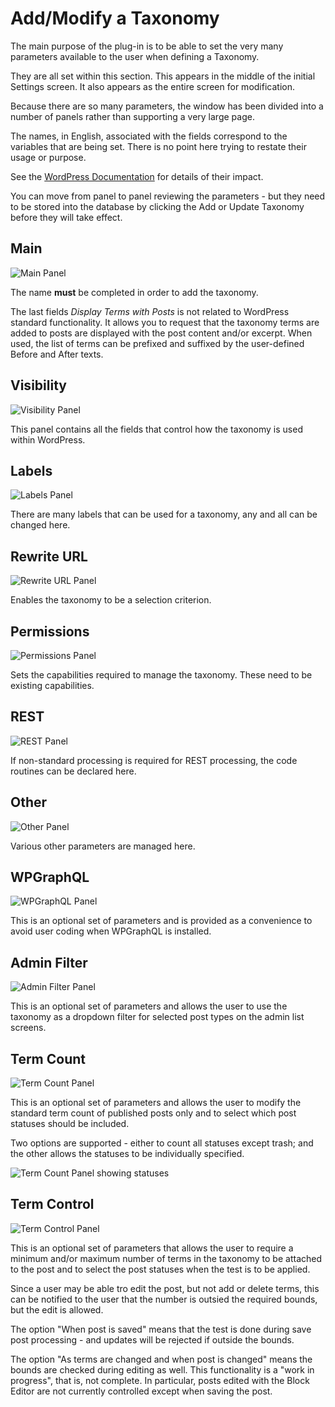 # Add/Modify a Taxonomy

The main purpose of the plug-in is to be able to set the very many parameters available to the user when defining a Taxonomy.

They are all set within this section. This appears in the middle of the initial Settings screen. It also appears as the entire screen for modification.

Because there are so many parameters, the window has been divided into a number of panels rather than supporting a very large page.

The names, in English, associated with the fields correspond to the variables that are being set. There is no point here trying to restate their usage or purpose.

See the [WordPress Documentation](https://developer.wordpress.org/reference/functions/register_taxonomy/) for details of their impact.

You can move from panel to panel reviewing the parameters - but they need to be stored into the database by clicking the Add or Update Taxonomy before they will take effect.

## Main

![Main Panel](../images/AddTaxAdmin.png)

The name **must** be completed in order to add the taxonomy.

The last fields *Display Terms with Posts* is not related to WordPress standard functionality. It allows you to request that the taxonomy terms are added to posts are displayed with the post content and/or excerpt. When used, the list of terms can be prefixed and suffixed by the user-defined Before and After texts.

## Visibility

![Visibility Panel](../images/AddTaxVis.png)

This panel contains all the fields that control how the taxonomy is used within WordPress.

## Labels

![Labels Panel](../images/AddTaxLabl.png)

There are many labels that can be used for a taxonomy, any and all can be changed here.

## Rewrite URL

![Rewrite URL Panel](../images/AddTaxRewr.png)

Enables the taxonomy to be a selection criterion.

## Permissions

![Permissions Panel](../images/AddTaxPerm.png)

Sets the capabilities required to manage the taxonomy. These need to be existing capabilities.

## REST

![REST Panel](../images/AddTaxRest.png)

If non-standard processing is required for REST processing, the code routines can be declared here.

## Other

![Other Panel](../images/AddTaxOthr.png)

Various other parameters are managed here.

## WPGraphQL

![WPGraphQL Panel](../images/AddTaxGrQL.png)

This is an optional set of parameters and is provided as a convenience to avoid user coding when WPGraphQL is installed.

## Admin Filter

![Admin Filter Panel](../images/AddTaxAdmin.png)

This is an optional set of parameters and allows the user to use the taxonomy as a dropdown filter for selected post types on the admin list screens.

## Term Count

![Term Count Panel](../images/AddTaxTerms1.png)

This is an optional set of parameters and allows the user to modify the standard term count of published posts only and to select which post statuses should be included.

Two options are supported - either to count all statuses except trash; and the other allows the statuses to be individually specified.

![Term Count Panel showing statuses](../images/AddTaxTerms2.png)

## Term Control

![Term Control Panel](../images/AddTaxControl.png)

This is an optional set of parameters that allows the user to require a minimum and/or maximum number of terms in the taxonomy to be attached to the post and to select the post statuses when the test is to be applied.

Since a user may be able tro edit the post, but not add or delete terms, this can be notified to the user that the number is outsied the required bounds, but the edit is allowed.

The option "When post is saved" means that the test is done during save post processing - and updates will be rejected if outside the bounds.

The option "As terms are changed and when post is changed" means the bounds are checked during editing as well. This functionality is a "work in progress", that is, not complete. In particular, posts edited with the Block Editor are not currently controlled except when saving the post.


